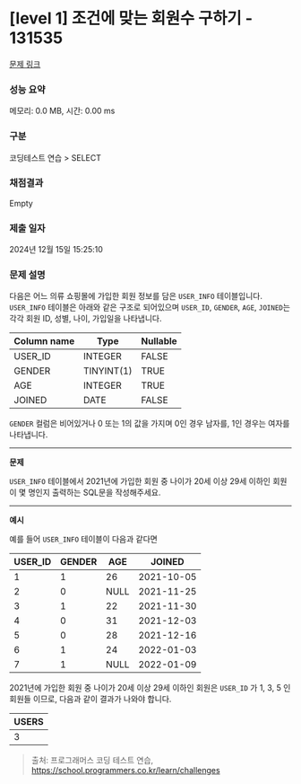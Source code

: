 # \[level 1] 조건에 맞는 회원수 구하기 - 131535

[문제 링크](https://school.programmers.co.kr/learn/courses/30/lessons/131535)

### 성능 요약

메모리: 0.0 MB, 시간: 0.00 ms

### 구분

코딩테스트 연습 > SELECT

### 채점결과

Empty

### 제출 일자

2024년 12월 15일 15:25:10

### 문제 설명

다음은 어느 의류 쇼핑몰에 가입한 회원 정보를 담은 `USER_INFO` 테이블입니다. `USER_INFO` 테이블은 아래와 같은 구조로 되어있으며 `USER_ID`, `GENDER`, `AGE`, `JOINED`는 각각 회원 ID, 성별, 나이, 가입일을 나타냅니다.

| Column name | Type       | Nullable |
| ----------- | ---------- | -------- |
| USER\_ID    | INTEGER    | FALSE    |
| GENDER      | TINYINT(1) | TRUE     |
| AGE         | INTEGER    | TRUE     |
| JOINED      | DATE       | FALSE    |

`GENDER` 컬럼은 비어있거나 0 또는 1의 값을 가지며 0인 경우 남자를, 1인 경우는 여자를 나타냅니다.

***

**문제**

`USER_INFO` 테이블에서 2021년에 가입한 회원 중 나이가 20세 이상 29세 이하인 회원이 몇 명인지 출력하는 SQL문을 작성해주세요.

***

**예시**

예를 들어 `USER_INFO` 테이블이 다음과 같다면

| USER\_ID | GENDER | AGE  | JOINED     |
| -------- | ------ | ---- | ---------- |
| 1        | 1      | 26   | 2021-10-05 |
| 2        | 0      | NULL | 2021-11-25 |
| 3        | 1      | 22   | 2021-11-30 |
| 4        | 0      | 31   | 2021-12-03 |
| 5        | 0      | 28   | 2021-12-16 |
| 6        | 1      | 24   | 2022-01-03 |
| 7        | 1      | NULL | 2022-01-09 |

2021년에 가입한 회원 중 나이가 20세 이상 29세 이하인 회원은 `USER_ID` 가 1, 3, 5 인 회원들 이므로, 다음과 같이 결과가 나와야 합니다.

| USERS |
| ----- |
| 3     |

> 출처: 프로그래머스 코딩 테스트 연습, https://school.programmers.co.kr/learn/challenges
